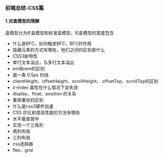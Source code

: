 ### 前端总结-CSS篇

#### 1.对盒模型的理解

盒模型分为IE盒模型和标准盒模型，IE盒模型的宽度包含



- 什么是BFC，如何触发BFC，BFC的作用
- 隐藏元素的方式有哪些，他们之间的区别是什么
- CSS3新特性
- 单行文本溢出，与多行文本溢出
- em和rem的区别
- 画一条 0.5px 的线
- clientHeight、offsetHeight、scrollHeight、
  offsetTop、scrollTop的区别
- z-index 属性在什么情况下会失效
- display、float、position 的关系
- 重排重绘的区别
- 什么是css3硬件加速
- CSS 优化和提高性能的方法有哪些
- 水平垂直居中
- 实现一个三角形
- 两列布局
- 三列布局
- css选择器
- flex，grid



